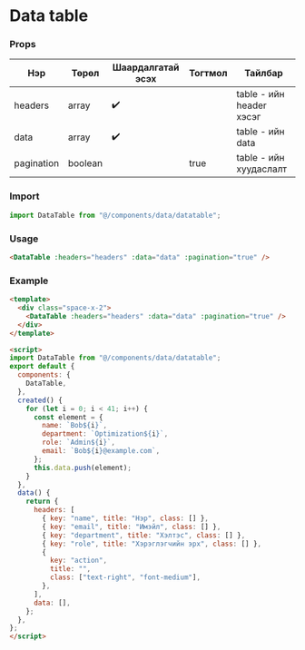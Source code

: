 # Data table

### Props

| Нэр    	    | Төрөл    	| Шаардалгатай эсэх 	| Тогтмол 	| Тайлбар 	                |
|-------------|---------	|-------------------	|---------	|---------------------------|
| headers     | array   	| ✔️                  |         	| table - ийн header хэсэг  |
| data        | array   	| ✔️                  |         	| table - ийн data          |
| pagination  | boolean  	|                     | true     	| table - ийн хуудаслалт    |


### Import

```javascript
import DataTable from "@/components/data/datatable";
```


### Usage

```html
<DataTable :headers="headers" :data="data" :pagination="true" />
```

### Example 

```html
<template>
  <div class="space-x-2">
    <DataTable :headers="headers" :data="data" :pagination="true" />
  </div>
</template>

<script>
import DataTable from "@/components/data/datatable";
export default {
  components: {
    DataTable,
  },
  created() {
    for (let i = 0; i < 41; i++) {
      const element = {
        name: `Bob${i}`,
        department: `Optimization${i}`,
        role: `Admin${i}`,
        email: `Bob${i}@example.com`,
      };
      this.data.push(element);
    }
  },
  data() {
    return {
      headers: [
        { key: "name", title: "Нэр", class: [] },
        { key: "email", title: "Имэйл", class: [] },
        { key: "department", title: "Хэлтэс", class: [] },
        { key: "role", title: "Хэрэглэгчийн эрх", class: [] },
        {
          key: "action",
          title: "",
          class: ["text-right", "font-medium"],
        },
      ],
      data: [],
    };
  },
};
</script>
```